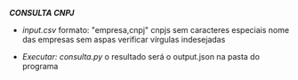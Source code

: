**_CONSULTA CNPJ_**



- _input.csv_
    formato: "empresa,cnpj"
    cnpjs sem caracteres especiais
    nome das empresas sem aspas
    verificar vírgulas indesejadas

- _Executar: consulta.py_
    o resultado será o output.json na pasta do programa


